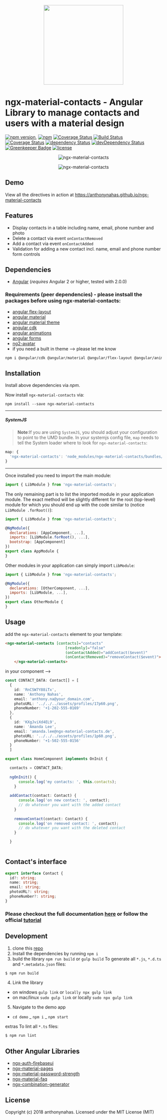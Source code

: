 <p align="center">
  <img height="256px" width="256px" style="text-align: center;" src="https://cdn.rawgit.com/anthonynahas/ngx-material-contacts/master/demo/src/assets/logo.svg">
</p>

# ngx-material-contacts - Angular Library to manage contacts and users with a material design

[![npm version](https://badge.fury.io/js/ngx-material-contacts.svg)](https://badge.fury.io/js/ngx-material-contacts),
[![npm](https://img.shields.io/badge/demo-online-ed1c46.svg)](https://anthonynahas.github.io/ngx-material-contacts)
[![Coverage Status](https://coveralls.io/repos/github/anthonynahas/ngx-material-contacts/badge.svg?branch=master)](https://coveralls.io/github/anthonynahas/ngx-material-contacts?branch=master)
[![Build Status](https://travis-ci.org/anthonynahas/ngx-material-contacts.svg?branch=master)](https://travis-ci.org/anthonynahas/ngx-material-contacts)
[![Coverage Status](https://coveralls.io/repos/github/anthonynahas/ngx-material-contacts/badge.svg?branch=master)](https://coveralls.io/github/anthonynahas/ngx-material-contacts?branch=master)
[![dependency Status](https://david-dm.org/anthonynahas/ngx-material-contacts/status.svg)](https://david-dm.org/anthonynahas/ngx-material-contacts)
[![devDependency Status](https://david-dm.org/anthonynahas/ngx-material-contacts/dev-status.svg?branch=master)](https://david-dm.org/anthonynahas/ngx-material-contacts#info=devDependencies)
[![Greenkeeper Badge](https://badges.greenkeeper.io/anthonynahas/ngx-material-contacts.svg)](https://greenkeeper.io/)
[![license](https://img.shields.io/github/license/anthonynahas/ngx-material-contacts.svg?style=flat-square)](https://github.com/AnthonyNahas/ngx-material-contacts/blob/master/LICENSE)

<p align="center">
  <img alt="ngx-material-contacts" style="text-align: center;"
   src="assets/demo2.gif">
</p>

<p align="center">
  <img alt="ngx-material-contacts" style="text-align: center;"
   src="assets/demo3.gif">
</p>

## Demo

View all the directives in action at https://anthonynahas.github.io/ngx-material-contacts


## Features
- Display contacts in a table including name, email, phone number and photo
- Delete a contact via event `onContactRemoved`
- Add a contact via event `onContactAdded`
- Validation for adding a new contact incl. name, email and phone number form controls

## Dependencies
* [Angular](https://angular.io) (*requires* Angular 2 or higher, tested with 2.0.0)

### Requirements (peer dependencies) - please instsall the packages before using ngx-material-contacts:
- [angular flex-layout ](https://www.npmjs.com/package/@angular/flex-layout)
- [angular material ](https://www.npmjs.com/package/@angular/material)
- [angular material theme](https://material.angular.io/guide/getting-started#step-4-include-a-theme)
- [angular cdk ](https://www.npmjs.com/package/@angular/cdk)
- [angular animations ](https://www.npmjs.com/package/@angular/animations)
- [angular forms ](https://www.npmjs.com/package/@angular/forms)
- [ng2-avatar](https://www.npmjs.com/package/ng2-avatar)
- if you need a built in theme --> please let me know


```bash
npm i @angular/cdk @angular/material @angular/flex-layout @angular/animations @angular/forms ng2-avatar
```


## Installation
Install above dependencies via *npm*. 

Now install `ngx-material-contacts` via:
```shell
npm install --save ngx-material-contacts
```

---
##### SystemJS
>**Note**:If you are using `SystemJS`, you should adjust your configuration to point to the UMD bundle.
In your systemjs config file, `map` needs to tell the System loader where to look for `ngx-material-contacts`:
```js
map: {
  'ngx-material-contacts': 'node_modules/ngx-material-contacts/bundles/ngx-material-contacts.umd.js',
}
```
---

Once installed you need to import the main module:
```js
import { LibModule } from 'ngx-material-contacts';
```
The only remaining part is to list the imported module in your application module. The exact method will be slightly
different for the root (top-level) module for which you should end up with the code similar to (notice ` LibModule .forRoot()`):
```js
import { LibModule } from 'ngx-material-contacts';

@NgModule({
  declarations: [AppComponent, ...],
  imports: [LibModule.forRoot(), ...],  
  bootstrap: [AppComponent]
})
export class AppModule {
}
```

Other modules in your application can simply import ` LibModule `:

```js
import { LibModule } from 'ngx-material-contacts';

@NgModule({
  declarations: [OtherComponent, ...],
  imports: [LibModule, ...], 
})
export class OtherModule {
}
```

## Usage

add the `ngx-material-contacts` element to your template:

```html
<ngx-material-contacts [contacts]="contacts"
                           [readonly]="false"
                           (onContactAdded)="addContact($event)"
                           (onContactRemoved)="removeContact($event)">
    </ngx-material-contacts>
```

in your component --> 

```typescript
const CONTACT_DATA: Contact[] = [
  {
    id: 'RnCSW7Y88iTx',
    name: 'Anthony Nahas',
    email: 'anthony.na@your_domain.com',
    photoURL: '../../../assets/profiles/17p60.png',
    phoneNumber: '+1-202-555-0169'
  },
  {
    id: 'KXgJviXd4EL9',
    name: 'Amanda Lee',
    email: 'amanda.lee@ngx-material-contacts.de',
    photoURL: '../../../assets/profiles/1p60.png',
    phoneNumber: '+1-502-555-0156'
  }
  ]
```

```typescript
export class HomeComponent implements OnInit {

  contacts = CONTACT_DATA;
  
  ngOnInit() {
      console.log('my contacts: ', this.contacts);
    }
  
  addContact(contact: Contact) {
      console.log('on new contact: ', contact);
      // do whatever you want with the added contact
    }
  
    removeContact(contact: Contact) {
      console.log('on removed contact: ', contact);
      // do whatever you want with the deleted contact
    }

  }
  
```

## Contact's interface

```typescript
export interface Contact {
  id?: string;
  name: string;
  email: string;
  photoURL?: string;
  phoneNumber?: string;
}
```

### Please checkout the full documentation [here](https://anthonynahas.github.io/ngx-material-contacts/doc/index.html) or follow the official [tutorial](https://anthonynahas.github.io/ngx-material-contacts/getting-started)

## Development

1. clone this [repo]()
2. Install the dependencies by running `npm i`
3. build the library `npm run build` or `gulp build`
To generate all `*.js`, `*.d.ts` and `*.metadata.json` files:

```bash
$ npm run build
```

4. Link the library 
  - on windows `gulp link` or `locally npx gulp link`
  - on mac/linux `sudo gulp link` or locally `sudo npx gulp link`
  
 5. Navigate to the demo app
  - `cd demo`
  _ `npm i`
  _ `npm start`

extras
To lint all `*.ts` files:

```bash
$ npm run lint
```

## Other Angular Libraries
- [ngx-auth-firebaseui](https://github.com/AnthonyNahas/ngx-auth-firebaseui)
- [ngx-material-pages](https://github.com/AnthonyNahas/ngx-material-pages)
- [ngx-material-password-strength](https://github.com/AnthonyNahas/ngx-material-password-strength)
- [ngx-material-faq](https://github.com/AnthonyNahas/ngx-material-faq)
- [ngx-combination-generator](https://github.com/AnthonyNahas/combination-generator)


## License

Copyright (c) 2018 anthonynahas. Licensed under the MIT License (MIT)

